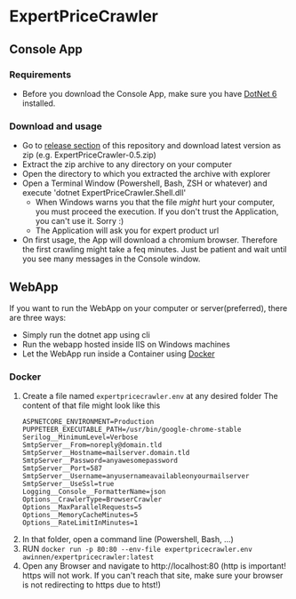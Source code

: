 # ExpertPriceCrawler

## Console App
### Requirements
- Before you download the Console App, make sure you have [DotNet 6](https://dotnet.microsoft.com/en-us/download) installed.

### Download and usage
- Go to [release section](https://github.com/awinnen/ExpertPriceCrawler/releases) of this repository and download latest version as zip (e.g. ExpertPriceCrawler-0.5.zip)
- Extract the zip archive to any directory on your computer
- Open the directory to which you extracted the archive with explorer
- Open a Terminal Window (Powershell, Bash, ZSH or whatever) and execute 'dotnet ExpertPriceCrawler.Shell.dll'
  - When Windows warns you that the file _might_ hurt your computer, you must proceed the execution. If you don't trust the Application, you can't use it. Sorry :)
  - The Application will ask you for expert product url
- On first usage, the App will download a chromium browser. Therefore the first crawling might take a feq minutes. Just be patient and wait until you see many messages in the Console window.

## WebApp
If you want to run the WebApp on your computer or server(preferred), there are three ways:
- Simply run the dotnet app using cli
- Run the webapp hosted inside IIS on Windows machines
- Let the WebApp run inside a Container using [Docker](https://docs.docker.com/get-docker/)

### Docker
1. Create a file named `expertpricecrawler.env` at any desired folder
   The content of that file might look like this
   ```
   ASPNETCORE_ENVIRONMENT=Production
   PUPPETEER_EXECUTABLE_PATH=/usr/bin/google-chrome-stable
   Serilog__MinimumLevel=Verbose
   SmtpServer__From=noreply@domain.tld
   SmtpServer__Hostname=mailserver.domain.tld
   SmtpServer__Password=anyawesomepassword
   SmtpServer__Port=587
   SmtpServer__Username=anyusernameavailableonyourmailserver
   SmtpServer__UseSsl=true
   Logging__Console__FormatterName=json
   Options__CrawlerType=BrowserCrawler
   Options__MaxParallelRequests=5
   Options__MemoryCacheMinutes=5
   Options__RateLimitInMinutes=1
   ```
3. In that folder, open a command line (Powershell, Bash, ...)
4. RUN `docker run -p 80:80 --env-file expertpricecrawler.env awinnen/expertpricecrawler:latest`
5. Open any Browser and navigate to http://localhost:80 (http is important! https will not work. If you can't reach that site, make sure your browser is not redirecting to https due to htst!)
